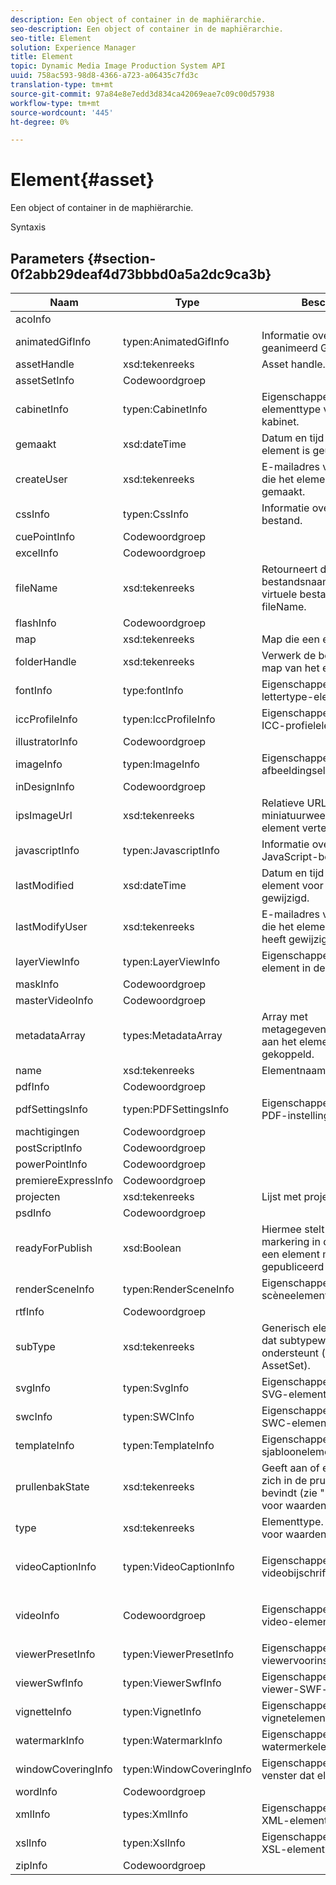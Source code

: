 ```yaml
---
description: Een object of container in de maphiërarchie.
seo-description: Een object of container in de maphiërarchie.
seo-title: Element
solution: Experience Manager
title: Element
topic: Dynamic Media Image Production System API
uuid: 758ac593-98d8-4366-a723-a06435c7fd3c
translation-type: tm+mt
source-git-commit: 97a84e8e7edd3d834ca42069eae7c09c00d57938
workflow-type: tm+mt
source-wordcount: '445'
ht-degree: 0%

---
```



# Element{#asset}

Een object of container in de maphiërarchie.

Syntaxis

## Parameters {#section-0f2abb29deaf4d73bbbd0a5a2dc9ca3b}

<table id="table_C58EF9963CB34179A9D6C9F0F6FF24F2"> 
 <thead> 
  <tr> 
   <th colname="col1" class="entry"> Naam </th> 
   <th colname="col2" class="entry"> Type </th> 
   <th colname="col3" class="entry"> Beschrijving </th> 
  </tr> 
 </thead>
 <tbody> 
  <tr> 
   <td colname="col1"> <span class="codeph"> <span class="varname"> acoInfo</span> </span> </td> 
   <td colname="col2"> </td> 
   <td colname="col3"> </td> 
  </tr> 
  <tr> 
   <td colname="col1"> <span class="codeph"> <span class="varname"> animatedGifInfo</span> </span> </td> 
   <td colname="col2"> <span class="codeph"> typen:AnimatedGifInfo</span> </td> 
   <td colname="col3"> Informatie over een geanimeerd GIF-bestand. </td> 
  </tr> 
  <tr> 
   <td colname="col1"> <span class="codeph"> <span class="varname"> assetHandle</span> </span> </td> 
   <td colname="col2"> <span class="codeph"> xsd:tekenreeks</span> </td> 
   <td colname="col3"> Asset handle. </td> 
  </tr> 
  <tr> 
   <td colname="col1"> <span class="codeph"> <span class="varname"> assetSetInfo</span> </span> </td> 
   <td colname="col2"> <span class="codeph"> Codewoordgroep  </span> </td> 
   <td colname="col3"> </td> 
  </tr> 
  <tr> 
   <td colname="col1"> <span class="codeph"> <span class="varname"> cabinetInfo</span> </span> </td> 
   <td colname="col2"> <span class="codeph"> typen:CabinetInfo</span> </td> 
   <td colname="col3"> Eigenschappen voor een elementtype voor een kabinet. </td> 
  </tr> 
  <tr> 
   <td colname="col1"> <span class="codeph"> <span class="varname"> gemaakt</span> </span> </td> 
   <td colname="col2"> <span class="codeph"> xsd:dateTime</span> </td> 
   <td colname="col3"> Datum en tijd waarop het element is geüpload. </td> 
  </tr> 
  <tr> 
   <td colname="col1"> <span class="codeph"> <span class="varname"> createUser</span> </span> </td> 
   <td colname="col2"> <span class="codeph"> xsd:tekenreeks</span> </td> 
   <td colname="col3"> E-mailadres van de gebruiker die het element heeft gemaakt. </td> 
  </tr> 
  <tr> 
   <td colname="col1"> <span class="codeph"> <span class="varname"> cssInfo</span> </span> </td> 
   <td colname="col2"> <span class="codeph"> typen:CssInfo</span> </td> 
   <td colname="col3"> Informatie over een CSS-bestand. </td> 
  </tr> 
  <tr> 
   <td colname="col1"> <span class="codeph"> <span class="varname"> cuePointInfo</span> </span> </td> 
   <td colname="col2"> <span class="codeph"> Codewoordgroep  </span> </td> 
   <td colname="col3"> </td> 
  </tr> 
  <tr> 
   <td colname="col1"> <span class="codeph"> <span class="varname"> excelInfo</span> </span> </td> 
   <td colname="col2"> <span class="codeph"> Codewoordgroep  </span> </td> 
   <td colname="col3"> </td> 
  </tr> 
  <tr> 
   <td colname="col1"> <span class="codeph"> <span class="varname"> fileName</span> </span> </td> 
   <td colname="col2"> <span class="codeph"> xsd:tekenreeks</span> </td> 
   <td colname="col3">Retourneert de virtuele bestandsnaam. Het volledige virtuele bestandspad is <span class="codeph"> map</span>+<span class="codeph"> fileName</span>. </td> 
  </tr> 
  <tr> 
   <td colname="col1"> <span class="codeph"> <span class="varname"> flashInfo</span> </span> </td> 
   <td colname="col2"> <span class="codeph"> Codewoordgroep  </span> </td> 
   <td colname="col3"> </td> 
  </tr> 
  <tr> 
   <td colname="col1"> <span class="codeph"> <span class="varname"> map</span> </span> </td> 
   <td colname="col2"> <span class="codeph"> xsd:tekenreeks</span> </td> 
   <td colname="col3"> Map die een element bevat. </td> 
  </tr> 
  <tr> 
   <td colname="col1"> <span class="codeph"> <span class="varname"> folderHandle</span> </span> </td> 
   <td colname="col2"> <span class="codeph"> xsd:tekenreeks</span> </td> 
   <td colname="col3"> Verwerk de bovenliggende map van het element. </td> 
  </tr> 
  <tr> 
   <td colname="col1"> <span class="codeph"> <span class="varname"> fontInfo</span> </span> </td> 
   <td colname="col2"> <span class="codeph"> type:fontInfo</span> </td> 
   <td colname="col3"> Eigenschappen voor een lettertype-element. </td> 
  </tr> 
  <tr> 
   <td colname="col1"> <span class="codeph"> <span class="varname"> iccProfileInfo</span> </span> </td> 
   <td colname="col2"> <span class="codeph"> typen:IccProfileInfo</span> </td> 
   <td colname="col3"> Eigenschappen voor een ICC-profielelement. </td> 
  </tr> 
  <tr> 
   <td colname="col1"> <span class="codeph"> <span class="varname"> illustratorInfo</span> </span> </td> 
   <td colname="col2"> <span class="codeph"> Codewoordgroep  </span> </td> 
   <td colname="col3"> </td> 
  </tr> 
  <tr> 
   <td colname="col1"> <span class="codeph"> <span class="varname"> imageInfo</span> </span> </td> 
   <td colname="col2"> <span class="codeph"> typen:ImageInfo</span> </td> 
   <td colname="col3"> Eigenschappen voor een afbeeldingselement. </td> 
  </tr> 
  <tr> 
   <td colname="col1"> <span class="codeph"> <span class="varname"> inDesignInfo</span> </span> </td> 
   <td colname="col2"> <span class="codeph"> Codewoordgroep  </span> </td> 
   <td colname="col3"> </td> 
  </tr> 
  <tr> 
   <td colname="col1"> <span class="codeph"> <span class="varname"> ipsImageUrl</span> </span> </td> 
   <td colname="col2"> <span class="codeph"> xsd:tekenreeks</span> </td> 
   <td colname="col3"> Relatieve URL die een miniatuurweergave van het element vertegenwoordigt. </td> 
  </tr> 
  <tr> 
   <td colname="col1"> <span class="codeph"> <span class="varname"> javascriptInfo</span> </span> </td> 
   <td colname="col2"> <span class="codeph"> typen:JavascriptInfo</span> </td> 
   <td colname="col3"> Informatie over een JavaScript-bestand. </td> 
  </tr> 
  <tr> 
   <td colname="col1"> <span class="codeph"> <span class="varname"> lastModified</span> </span> </td> 
   <td colname="col2"> <span class="codeph"> xsd:dateTime</span> </td> 
   <td colname="col3"> Datum en tijd waarop het element voor het laatst is gewijzigd. </td> 
  </tr> 
  <tr> 
   <td colname="col1"> <span class="codeph"> <span class="varname"> lastModifyUser</span> </span> </td> 
   <td colname="col2"> <span class="codeph"> xsd:tekenreeks</span> </td> 
   <td colname="col3"> E-mailadres van de gebruiker die het element als laatste heeft gewijzigd. </td> 
  </tr> 
  <tr> 
   <td colname="col1"> <span class="codeph"> <span class="varname"> layerViewInfo</span> </span> </td> 
   <td colname="col2"> <span class="codeph"> typen:LayerViewInfo</span> </td> 
   <td colname="col3"> Eigenschappen voor een element in de laagweergave. </td> 
  </tr> 
  <tr> 
   <td colname="col1"> <span class="codeph"> <span class="varname"> maskInfo</span> </span> </td> 
   <td colname="col2"> <span class="codeph"> Codewoordgroep  </span> </td> 
   <td colname="col3"> </td> 
  </tr> 
  <tr> 
   <td colname="col1"> <span class="codeph"> <span class="varname"> masterVideoInfo</span> </span> </td> 
   <td colname="col2"> <span class="codeph"> Codewoordgroep  </span> </td> 
   <td colname="col3"> </td> 
  </tr> 
  <tr> 
   <td colname="col1"> <span class="codeph"> <span class="varname"> metadataArray</span> </span> </td> 
   <td colname="col2"> <span class="codeph"> types:MetadataArray</span> </td> 
   <td colname="col3"> Array met metagegevenswaarden die aan het element zijn gekoppeld. </td> 
  </tr> 
  <tr> 
   <td colname="col1"> <span class="codeph"> <span class="varname"> name</span> </span> </td> 
   <td colname="col2"> <span class="codeph"> xsd:tekenreeks</span> </td> 
   <td colname="col3"> Elementnaam. </td> 
  </tr> 
  <tr> 
   <td colname="col1"> <span class="codeph"> <span class="varname"> pdfInfo</span> </span> </td> 
   <td colname="col2"> <span class="codeph"> Codewoordgroep  </span> </td> 
   <td colname="col3"> </td> 
  </tr> 
  <tr> 
   <td colname="col1"> <span class="codeph"> <span class="varname"> pdfSettingsInfo</span> </span> </td> 
   <td colname="col2"> <span class="codeph"> typen:PDFSettingsInfo</span> </td> 
   <td colname="col3"> Eigenschappen van een PDF-instellingselement. </td> 
  </tr> 
  <tr> 
   <td colname="col1"> <span class="codeph"> <span class="varname"> machtigingen</span> </span> </td> 
   <td colname="col2"> <span class="codeph"> Codewoordgroep  </span> </td> 
   <td colname="col3"> </td> 
  </tr> 
  <tr> 
   <td colname="col1"> <span class="codeph"> <span class="varname"> postScriptInfo</span> </span> </td> 
   <td colname="col2"> <span class="codeph"> Codewoordgroep  </span> </td> 
   <td colname="col3"> </td> 
  </tr> 
  <tr> 
   <td colname="col1"> <span class="codeph"> <span class="varname"> powerPointInfo</span> </span> </td> 
   <td colname="col2"> <span class="codeph"> Codewoordgroep  </span> </td> 
   <td colname="col3"> </td> 
  </tr> 
  <tr> 
   <td colname="col1"> <span class="codeph"> <span class="varname"> premiereExpressInfo</span> </span> </td> 
   <td colname="col2"> <span class="codeph"> Codewoordgroep  </span> </td> 
   <td colname="col3"> </td> 
  </tr> 
  <tr> 
   <td colname="col1"> <span class="codeph"> <span class="varname"> projecten</span> </span> </td> 
   <td colname="col2"> <span class="codeph"> xsd:tekenreeks</span> </td> 
   <td colname="col3"> Lijst met projectnamen. </td> 
  </tr> 
  <tr> 
   <td colname="col1"> <span class="codeph"> <span class="varname"> psdInfo</span> </span> </td> 
   <td colname="col2"> <span class="codeph"> Codewoordgroep  </span> </td> 
   <td colname="col3"> </td> 
  </tr> 
  <tr> 
   <td colname="col1"> <span class="codeph"> <span class="varname"> readyForPublish</span> </span> </td> 
   <td colname="col2"> <span class="codeph"> xsd:Boolean</span> </td> 
   <td colname="col3"> Hiermee stelt u een markering in die aangeeft of een element moet worden gepubliceerd of niet. </td> 
  </tr> 
  <tr> 
   <td colname="col1"> <span class="codeph"> <span class="varname"> renderSceneInfo</span> </span> </td> 
   <td colname="col2"> <span class="codeph"> typen:RenderSceneInfo</span> </td> 
   <td colname="col3"> Eigenschappen van een scèneelement renderen. </td> 
  </tr> 
  <tr> 
   <td colname="col1"> <span class="codeph"> <span class="varname"> rtfInfo</span> </span> </td> 
   <td colname="col2"> <span class="codeph"> Codewoordgroep  </span> </td> 
   <td colname="col3"> </td> 
  </tr> 
  <tr> 
   <td colname="col1"> <span class="codeph"> <span class="varname"> subType</span> </span> </td> 
   <td colname="col2"> <span class="codeph"> xsd:tekenreeks</span> </td> 
   <td colname="col3">Generisch elementsubtype dat subtypewaarden ondersteunt (bijvoorbeeld <span class="codeph"> AssetSet</span>). </td> 
  </tr> 
  <tr> 
   <td colname="col1"> <span class="codeph"> <span class="varname"> svgInfo</span> </span> </td> 
   <td colname="col2"> <span class="codeph"> typen:SvgInfo</span> </td> 
   <td colname="col3"> Eigenschappen van een SVG-element. </td> 
  </tr> 
  <tr> 
   <td colname="col1"> <span class="codeph"> <span class="varname"> swcInfo</span> </span> </td> 
   <td colname="col2"> <span class="codeph"> typen:SWCInfo</span> </td> 
   <td colname="col3"> Eigenschappen van een SWC-element. </td> 
  </tr> 
  <tr> 
   <td colname="col1"> <span class="codeph"> <span class="varname"> templateInfo</span> </span> </td> 
   <td colname="col2"> <span class="codeph"> typen:TemplateInfo</span> </td> 
   <td colname="col3"> Eigenschappen van een sjabloonelement. </td> 
  </tr> 
  <tr> 
   <td colname="col1"> <span class="codeph"> <span class="varname"> prullenbakState</span> </span> </td> 
   <td colname="col2"> <span class="codeph"> xsd:tekenreeks</span> </td> 
   <td colname="col3"> Geeft aan of een element zich in de prullenbak of live bevindt (zie "Prullenbak" voor waarden). </td> 
  </tr> 
  <tr> 
   <td colname="col1"> <span class="codeph"> <span class="varname"> type</span> </span> </td> 
   <td colname="col2"> <span class="codeph"> xsd:tekenreeks</span> </td> 
   <td colname="col3">Elementtype. Zie <a href="../../string-constants/c-string-constants/r-asset-types.md#reference-2fe75d230663419d88632d30f1144a10" format="dita" scope="local"> Elementen</a> voor waarden. </td> 
  </tr> 
  <tr> 
   <td colname="col1"> <span class="codeph"> <span class="varname"> videoCaptionInfo</span> </span> </td> 
   <td colname="col2"> <span class="codeph"> typen:VideoCaptionInfo</span> </td> 
   <td colname="col3"> <p>Eigenschappen van een videobijschriftelement. </p> </td> 
  </tr> 
  <tr> 
   <td colname="col1"> <span class="codeph"> <span class="varname"> videoInfo</span> </span> </td> 
   <td colname="col2"> <span class="codeph"> Codewoordgroep  </span> </td> 
   <td colname="col3"> <p>Eigenschappen van een video-element. </p> </td> 
  </tr> 
  <tr> 
   <td colname="col1"> <span class="codeph"> <span class="varname"> viewerPresetInfo</span> </span> </td> 
   <td colname="col2"> <span class="codeph"> typen:ViewerPresetInfo</span> </td> 
   <td colname="col3"> Eigenschappen van een viewervoorinstellingselement. </td> 
  </tr> 
  <tr> 
   <td colname="col1"> <span class="codeph"> <span class="varname"> viewerSwfInfo</span> </span> </td> 
   <td colname="col2"> <span class="codeph"> typen:ViewerSwfInfo</span> </td> 
   <td colname="col3"> Eigenschappen van een viewer-SWF-element. </td> 
  </tr> 
  <tr> 
   <td colname="col1"> <span class="codeph"> <span class="varname"> vignetteInfo</span> </span> </td> 
   <td colname="col2"> <span class="codeph"> typen:VignetInfo</span> </td> 
   <td colname="col3"> Eigenschappen van een vignetelement. </td> 
  </tr> 
  <tr> 
   <td colname="col1"> <span class="codeph"> <span class="varname"> watermarkInfo</span> </span> </td> 
   <td colname="col2"> <span class="codeph"> typen:WatermarkInfo</span> </td> 
   <td colname="col3"> Eigenschappen van een watermerkelement. </td> 
  </tr> 
  <tr> 
   <td colname="col1"> <span class="codeph"> <span class="varname"> windowCoveringInfo</span> </span> </td> 
   <td colname="col2"> <span class="codeph"> typen:WindowCoveringInfo</span> </td> 
   <td colname="col3"> Eigenschappen van een venster dat element bedekt. </td> 
  </tr> 
  <tr> 
   <td colname="col1"> <span class="codeph"> <span class="varname"> wordInfo</span> </span> </td> 
   <td colname="col2"> <span class="codeph"> Codewoordgroep  </span> </td> 
   <td colname="col3"> </td> 
  </tr> 
  <tr> 
   <td colname="col1"> <span class="codeph"> <span class="varname"> xmlInfo</span> </span> </td> 
   <td colname="col2"> <span class="codeph"> types:XmlInfo</span> </td> 
   <td colname="col3"> Eigenschappen van een XML-element. </td> 
  </tr> 
  <tr> 
   <td colname="col1"> <span class="codeph"> <span class="varname"> xslInfo</span> </span> </td> 
   <td colname="col2"> <span class="codeph"> typen:XslInfo</span> </td> 
   <td colname="col3"> Eigenschappen van een XSL-element. </td> 
  </tr> 
  <tr> 
   <td colname="col1"> <span class="codeph"> <span class="varname"> zipInfo</span> </span> </td> 
   <td colname="col2"> <span class="codeph"> Codewoordgroep  </span> </td> 
   <td colname="col3"> </td> 
  </tr> 
 </tbody> 
</table>

